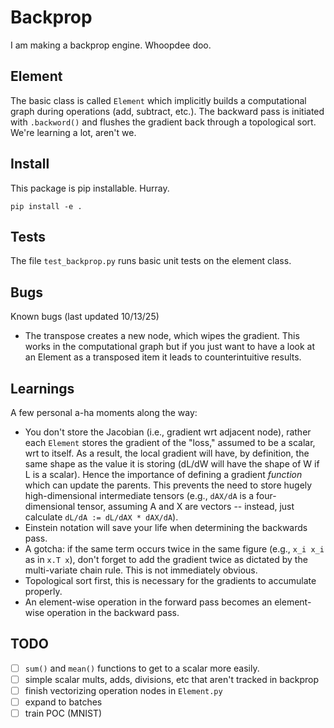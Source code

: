 # Backprop
I am making a backprop engine. Whoopdee doo. 

## Element
The basic class is called `Element` which implicitly builds a computational 
graph during operations (add, subtract, etc.). The backward pass is initiated 
with `.backword()` and flushes the gradient back through a topological sort. 
We're learning a lot, aren't we. 

## Install
This package is pip installable. Hurray.
```
pip install -e .
```

## Tests
The file `test_backprop.py` runs basic unit tests on the element class.

## Bugs
Known bugs (last updated 10/13/25)
- The transpose creates a new node, which wipes the gradient. This works in 
the computational graph but if you just want to have a look at an Element as a 
transposed item it leads to counterintuitive results.

## Learnings
A few personal a-ha moments along the way:
- You don't store the Jacobian (i.e., gradient wrt adjacent node), rather each
`Element` stores the gradient of the "loss," assumed to be a scalar, wrt to itself.
As a result, the local gradient will have, by definition, the same shape as the 
value it is storing (dL/dW will have the shape of W if L is a scalar). Hence the 
importance of defining a gradient _function_ which can update the parents. This
prevents the need to store hugely high-dimensional intermediate tensors (e.g., 
`dAX/dA` is a four-dimensional tensor, assuming A and X are vectors -- instead, just
calculate `dL/dA := dL/dAX * dAX/dA`).
- Einstein notation will save your life when determining the backwards pass.
- A gotcha: if the same term occurs twice in the same figure (e.g., `x_i x_i` as in `x.T x`), don't forget to add the gradient twice as dictated by the multi-variate chain rule. This is not immediately obvious.
- Topological sort first, this is necessary for the gradients to accumulate properly.
- An element-wise operation in the forward pass becomes an element-wise operation in the backward pass.

## TODO
-[ ] `sum()` and `mean()` functions to get to a scalar more easily.
-[ ] simple scalar mults, adds, divisions, etc that aren't tracked in backprop
-[ ] finish vectorizing operation nodes in `Element.py`
-[ ] expand to batches
-[ ] train POC (MNIST)